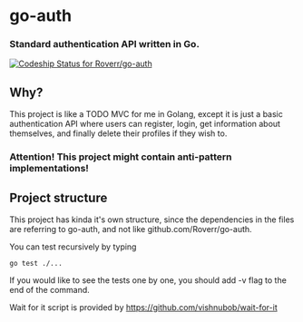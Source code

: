 # go-auth
### Standard authentication API written in Go.
[ ![Codeship Status for Roverr/go-auth](https://codeship.com/projects/88e72ab0-0b34-0134-b18c-129a07c0a376/status?branch=master)](https://codeship.com/projects/155801)

## Why?
This project is like a TODO MVC for me in Golang, except it is just a basic authentication API where users can register, login, get information about themselves, and finally delete their profiles if they wish to.

### Attention! This project might contain anti-pattern implementations!

## Project structure
This project has kinda it's own structure, since the dependencies in the files are referring to go-auth, and not like github.com/Roverr/go-auth.

You can test recursively by typing
```
go test ./...
```
If you would like to see the tests one by one, you should add -v
flag to the end of the command.

Wait for it script is provided by https://github.com/vishnubob/wait-for-it

